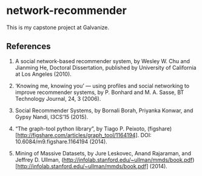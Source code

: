 # network-recommender
This is my capstone project at Galvanize.




## References

1. A social network-based recommender system, by Wesley W. Chu and Jianming He,
   Doctoral Dissertation, published by University of California at Los Angeles (2010).

2. ‘Knowing me, knowing you’ — using profiles and social networking to improve
   recommender systems, by P. Bonhard and M. A. Sasse, BT Technology Journal,
   24, 3 (2006).

3. Social Recommender Systems, by Bornali Borah, Priyanka Konwar, and Gypsy Nandi,
    I3CS’15 (2015).

4. “The graph-tool python library”, by Tiago P. Peixoto, 
   (figshare)[http://figshare.com/articles/graph_tool/1164194]. DOI:
   10.6084/m9.figshare.1164194 (2014).

5. Mining of Massive Datasets, by Jure Leskovec, Anand Rajaraman, and Jeffrey D. Ullman, (http://infolab.stanford.edu/~ullman/mmds/book.pdf)[http://infolab.stanford.edu/~ullman/mmds/book.pdf] (2014). 
